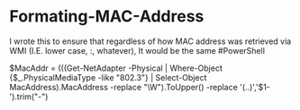 # Formating-MAC-Address
I wrote this to ensure that regardless of how MAC address was retrieved via WMI (I.E. lower case, :, whatever), It would be the same
#PowerShell

$MacAddr = (((Get-NetAdapter -Physical | Where-Object {$_.PhysicalMediaType -like "802.3"} | Select-Object MacAddress).MacAddress -replace "\W").ToUpper() -replace '(..)','$1-').trim("-")
